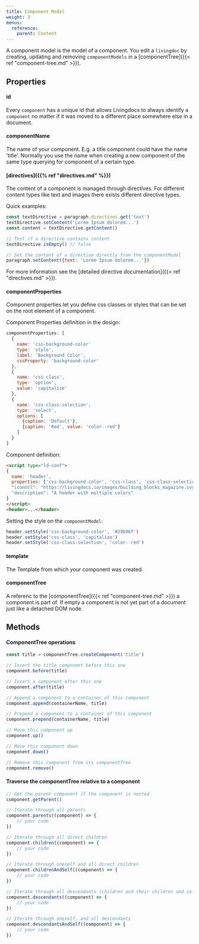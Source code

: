 ```yaml
---
title: Component Model
weight: 3
menus:
  reference:
    parent: Content
---
```


A component model is the model of a component. You edit a `livingdoc` by creating, updating and removing `componentModels` in a [componentTree]({{< ref "component-tree.md" >}}).

## Properties

#### id
Every `component` has a unique id that allows Livingdocs to always identify a `component` no matter if it was moved to a different place somewhere else in a document.

#### componentName
The name of your component. E.g. a title component could have the name 'title'. Normally you use the name when creating a new component of the same type querying for component of a certain type.

#### [directives]({{% ref "directives.md" %}})
The content of a component is managed through directives. For different
content types like text and images there exists different directive types.

Quick examples:
```js
const textDirective = paragraph.directives.get('text')
textDirective.setContent('Lorem Ipsum dolorem...')
const content = textDirective.getContent()

// Test if a directive contains content
textDirective.isEmpty() // false

// Set the content of a directive directly from the componentModel
paragraph.setContent({text: 'Lorem Ipsum dolorem...'})
```

For more information see the [detailed directive documentation]({{< ref "directives.md" >}}).

#### componentProperties

Component properties let you define css classes or styles that can be set on
the root element of a component.


Component Properties definition in the design:
```js
componentProperties: [
  {
    name: 'css-background-color'
    type: 'style',
    label: 'Background Color',
    cssProperty: 'background-color'
  },
  {
    name: 'css-class',
    type: 'option',
    value: 'capitalize'
  },
  {
    name: 'css-class-selection',
    type: 'select',
    options: [
      {caption: 'Default'},
      {caption: 'Red', value: 'color--red'}
    ]
  }
]
```

Component definition:
```html
<script type="ld-conf">
{
  name: 'header',
  properties: ['css-background-color', 'css-class', 'css-class-selection'],
  "iconUrl": "https://livingdocs.io/images/building_blocks_magazine.svg",
  "description": "A header with multiple colors"
}
</script>
<header>...</header>
```

Setting the style on the `componentModel`:
```js
header.setStyle('css-background-color', '#29b96f')
header.setStyle('css-class', 'capitalize')
header.setStyle('css-class-selection', 'color--red')
```


#### template
The Template from which your component was created.

#### componentTree
A referenc to the [componentTree]({{< ref "component-tree.md" >}}) a component is part of. If empty a component is not yet part of a document just like a detached DOM node.


## Methods

#### ComponentTree operations

```js
const title = componentTree.createComponent('title')

// Insert the title component before this one
component.before(title)

// Insert a component after this one
component.after(title)

// Append a component to a container of this component
component.append(containerName, title)

// Prepend a component to a container of this component
component.prepend(containerName, title)

// Move this component up
component.up()

// Move this component down
component.down()

// Remove this component from its componentTree
component.remove()
```


#### Traverse the componentTree relative to a component

```js
// Get the parent component if the component is nested
component.getParent()

// Iterate through all parents
component.parents((component) => {
    // your code
})

// Iterate through all direct children
component.children((component) => {
    // your code
})

// Iterate through oneself and all direct children
component.childrenAndSelf((component) => {
    // your code
})

// Iterate through all descendants (children and their children and so on...)
component.descendants((component) => {
    // your code
})

// Iterate through oneself, and all descendants
component.descendantsAndSelf((component) => {
    // your code
})
```
